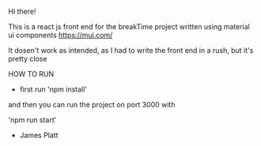 Hi there!

This is a react js front end for the breakTime project written using material ui components
https://mui.com/

It dosen't work as intended, as I had to write the front end in a rush, but it's pretty close


HOW TO RUN
- first run 'npm install'

and then you can run the project on port 3000 with

'npm run start'

- James Platt